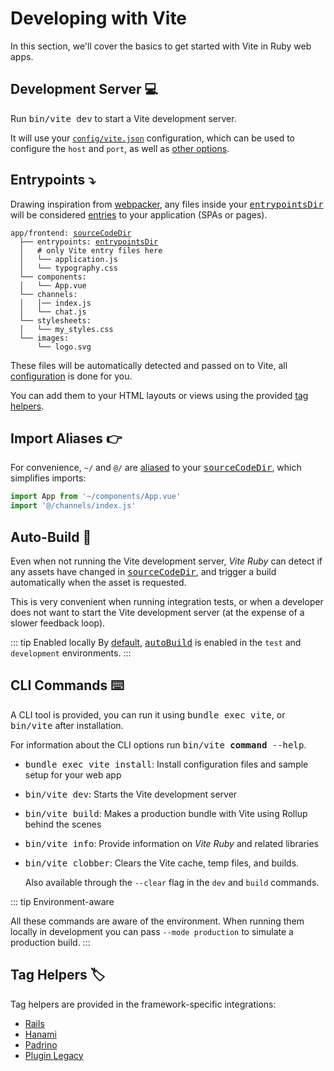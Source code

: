 [tag helpers]: /guide/rails.html#tag-helpers-%F0%9F%8F%B7
[discussions]: https://github.com/ElMassimo/vite_ruby/discussions
[rails]: https://rubyonrails.org/
[webpacker]: https://github.com/rails/webpacker
[vite rails]: https://github.com/ElMassimo/vite_ruby
[vite]: https://vitejs.dev/
[vite-templates]: https://github.com/vitejs/vite/tree/main/packages/create-app
[plugins]: https://vitejs.dev/plugins/
[configuration reference]: /config/
[build]: /config/#build-options
[dev options]: /config/#development-options
[json config]: /config/#shared-configuration-file-%F0%9F%93%84
[vite config]: /config/#configuring-vite-%E2%9A%A1
[sourceCodeDir]: /config/#sourcecodedir
[autoBuild]: /config/#autobuild
[entrypoints]: https://vitejs.dev/guide/build.html#multi-page-app
[vite_client_tag]: https://github.com/ElMassimo/vite_ruby/blob/main/lib/vite_rails/helper.rb#L13-L17
[vite_javascript_tag]: https://github.com/ElMassimo/vite_ruby/blob/main/lib/vite_rails/helper.rb#L28-L51
[vite_typescript_tag]: https://github.com/ElMassimo/vite_ruby/blob/main/lib/vite_rails/helper.rb#L57-L59
[vite_stylesheet_tag]: https://github.com/ElMassimo/vite_ruby/blob/main/lib/vite_rails/helper.rb#L62-L64
[vite_asset_path]: https://github.com/ElMassimo/vite_ruby/blob/main/lib/vite_rails/helper.rb#L23-L25
[sourceCodeDir]: /config/#sourcecodedir
[entrypointsDir]: /config/#entrypointsdir
[aliased]: https://github.com/rollup/plugins/tree/master/packages/alias

# Developing with Vite

In this section, we'll cover the basics to get started with Vite in Ruby web apps.

## Development Server 💻

Run <kbd>bin/vite dev</kbd> to start a Vite development server.

It will use your [`config/vite.json`][json config] configuration, which can be
used to configure the `host` and `port`, as well as [other options][dev options].

## Entrypoints ⤵️

Drawing inspiration from [webpacker], any files inside your <kbd>[entrypointsDir]</kbd>
will be considered [entries][entrypoints] to your application (SPAs or pages).

<div class="language-">
  <pre>
<code>app/frontend: <kbd><a href="/config/#sourcecodedir">sourceCodeDir</a></kbd>
  ├── entrypoints: <kbd><a href="/config/#entrypointsdir">entrypointsDir</a></kbd>
  │   # only Vite entry files here
  │   └── application.js
  │   └── typography.css
  └── components:
  │   └── App.vue
  └── channels:
  │   │── index.js
  │   └── chat.js
  └── stylesheets:
  │   └── my_styles.css
  └── images:
      └── logo.svg</code>
</pre>
</div>

These files will be automatically detected and passed on to Vite, all [configuration][entrypoints] is done
for you.

You can add them to your HTML layouts or views using the provided [tag helpers].

## Import Aliases 👉

For convenience, `~/` and `@/` are [aliased] to your <kbd>[sourceCodeDir]</kbd>,
which simplifies imports:

```js
import App from '~/components/App.vue'
import '@/channels/index.js'
```

## Auto-Build 🤖

Even when not running the Vite development server, _Vite Ruby_ can detect if
any assets have changed in <kbd>[sourceCodeDir]</kbd>, and trigger a build
automatically when the asset is requested.

This is very convenient when running integration tests, or when a developer
does not want to start the Vite development server (at the expense of a slower feedback loop).

::: tip Enabled locally
By [default][json config], <kbd>[autoBuild]</kbd> is enabled in the `test` and `development` environments.
:::

## CLI Commands ⌨️

A CLI tool is provided, you can run it using <kbd>bundle exec vite</kbd>, or <kbd>bin/vite</kbd> after installation.

For information about the CLI options run <kbd>bin/vite <b>command</b> --help</kbd>.

- <kbd>bundle exec vite install</kbd>:
  Install configuration files and sample setup for your web app

- <kbd>bin/vite dev</kbd>:
  Starts the Vite development server

- <kbd>bin/vite build</kbd>:
  Makes a production bundle with Vite using Rollup behind the scenes

- <kbd>bin/vite info</kbd>:
  Provide information on _Vite Ruby_ and related libraries

- <kbd>bin/vite clobber</kbd>:
  Clears the Vite cache, temp files, and builds.

  Also available through the `--clear` flag in the `dev` and `build` commands.

::: tip Environment-aware

All these commands are aware of the environment. When running them locally in
development you can pass `--mode production` to simulate a production build.
:::

## Tag Helpers 🏷

Tag helpers are provided in the framework-specific integrations:

  - [Rails](/guide/rails)
  - [Hanami](/guide/hanami)
  - [Padrino](/guide/padrino)
  - [Plugin Legacy](/guide/plugin-legacy)
